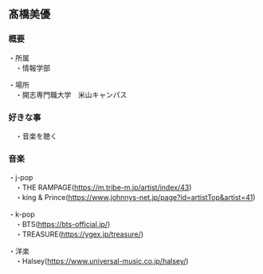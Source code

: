 ## 髙橋美優

### 概要

・所属
 <br>　・情報学部

・場所
 <br>　・開志専門職大学　米山キャンパス
 
### 好きな事

　・音楽を聴く
 
### 音楽

・j-pop
 <br>　・THE RAMPAGE(https://m.tribe-m.jp/artist/index/43)
 <br>　・king & Prince(https://www.johnnys-net.jp/page?id=artistTop&artist=41)
 
・k-pop
 <br>　・BTS(https://bts-official.jp/)
 <br>　・TREASURE(https://ygex.jp/treasure/)
 
・洋楽
 <br>　・Halsey(https://www.universal-music.co.jp/halsey/)
